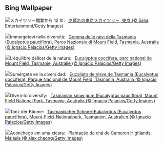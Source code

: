 ## Bing Wallpaper
![](https://www.bing.com/th?id=OHR.SkyTree2024_JA-JP0993799568_UHD.jpg&w=1000)スカイツリー開業から 12 年:&nbsp;&ensp;[夕暮れの東京スカイツリー,  東京 (© Saha Entertainment/Getty Images)](https://www.bing.com/th?id=OHR.SkyTree2024_JA-JP0993799568_UHD.jpg)
<br><br/>
![](https://www.bing.com/th?id=OHR.SnowGumTasmania_IT-IT5111843479_UHD.jpg&w=1000)Immergetevi nella diversità:&nbsp;&ensp;[Gomma delle nevi della Tasmania (Eucalyptus pauciflora), Parco Nazionale di Mount Field, Tasmania, Australia (© Ignacio Palacios/Getty Images)](https://www.bing.com/th?id=OHR.SnowGumTasmania_IT-IT5111843479_UHD.jpg)
<br><br/>
![](https://www.bing.com/th?id=OHR.SnowGumTasmania_FR-FR8041530043_UHD.jpg&w=1000)L’équilibre délicat de la nature:&nbsp;&ensp;[Eucalyptus coccifera, parc national de Mount Field, Tasmanie, Australie (© Ignacio Palacios/Getty Images)](https://www.bing.com/th?id=OHR.SnowGumTasmania_FR-FR8041530043_UHD.jpg)
<br><br/>
![](https://www.bing.com/th?id=OHR.SnowGumTasmania_ES-ES5020122004_UHD.jpg&w=1000)Sumérgete en la diversidad:&nbsp;&ensp;[Eucalipto de nieve de Tasmania (Eucalyptus coccifera), Parque Nacional de Mount Field, Tasmania, Australia (© Ignacio Palacios/Getty Images)](https://www.bing.com/th?id=OHR.SnowGumTasmania_ES-ES5020122004_UHD.jpg)
<br><br/>
![](https://www.bing.com/th?id=OHR.SnowGumTasmania_EN-GB6373845319_UHD.jpg&w=1000)Dive into diversity:&nbsp;&ensp;[Tasmanian snow gum (Eucalyptus pauciflora), Mount Field National Park, Tasmania, Australia (© Ignacio Palacios/Getty Images)](https://www.bing.com/th?id=OHR.SnowGumTasmania_EN-GB6373845319_UHD.jpg)
<br><br/>
![](https://www.bing.com/th?id=OHR.SnowGumTasmania_DE-DE8538899812_UHD.jpg&w=1000)Tanz der Bäume:&nbsp;&ensp;[Tasmanischer Schnee-Eukalyptus (Eucalyptus pauciflora), Mount-Field-Nationalpark, Tasmanien, Australien (© Ignacio Palacios/Getty Images)](https://www.bing.com/th?id=OHR.SnowGumTasmania_DE-DE8538899812_UHD.jpg)
<br><br/>
![](https://www.bing.com/th?id=OHR.MalaysiaTea_PT-BR0222561765_UHD.jpg&w=1000)Aconchego em uma xícara:&nbsp;&ensp;[Plantação de chá de Cameron Highlands, Malásia (© alex cheong/Getty Images)](https://www.bing.com/th?id=OHR.MalaysiaTea_PT-BR0222561765_UHD.jpg)
<br><br/>
